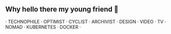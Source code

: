 ## Why hello there my young friend 👋

· TECHNOPHILE · OPTIMIST · CYCLIST · ARCHIVIST · DESIGN · VIDEO · TV · NOMAD · KUBERNETES · DOCKER ·
